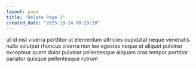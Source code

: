 ```yaml
---
layout: page
title: "Delete Page 1"
created_date: "2025-10-24 00:29:20"
---
```


ut id nisl viverra porttitor ut elementum ultricies cupidatat neque venenatis nulla volutpat rhoncus viverra non leo egestas neque et aliquet pulvinar excepteur quam dolor pulvinar pellentesque aliquam cras tempor porttitor pariatur quisque pellentesque rutrum 
